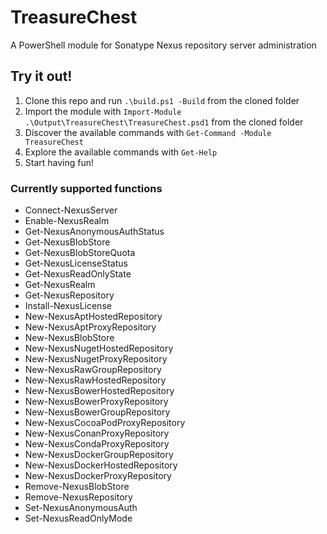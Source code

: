 # TreasureChest

A PowerShell module for Sonatype Nexus repository server administration

## Try it out!

1. Clone this repo and run `.\build.ps1 -Build` from the cloned folder
2. Import the module with `Import-Module .\Output\TreasureChest\TreasureChest.psd1` from the cloned folder
3. Discover the available commands with `Get-Command -Module TreasureChest`
4. Explore the available commands with `Get-Help`
5. Start having fun!

### Currently supported functions

- Connect-NexusServer
- Enable-NexusRealm
- Get-NexusAnonymousAuthStatus
- Get-NexusBlobStore
- Get-NexusBlobStoreQuota
- Get-NexusLicenseStatus
- Get-NexusReadOnlyState
- Get-NexusRealm
- Get-NexusRepository
- Install-NexusLicense
- New-NexusAptHostedRepository
- New-NexusAptProxyRepository
- New-NexusBlobStore
- New-NexusNugetHostedRepository
- New-NexusNugetProxyRepository
- New-NexusRawGroupRepository
- New-NexusRawHostedRepository
- New-NexusBowerHostedRepository
- New-NexusBowerProxyRepository
- New-NexusBowerGroupRepository
- New-NexusCocoaPodProxyRepository
- New-NexusConanProxyRepository
- New-NexusCondaProxyRepository
- New-NexusDockerGroupRepository
- New-NexusDockerHostedRepository
- New-NexusDockerProxyRepository
- Remove-NexusBlobStore
- Remove-NexusRepository
- Set-NexusAnonymousAuth
- Set-NexusReadOnlyMode
